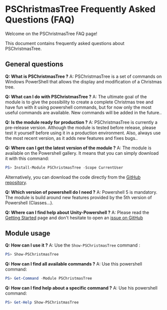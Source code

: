 # PSChristmasTree Frequently Asked Questions (FAQ)

Welcome on the PSChristmasTree FAQ page!

This document contains frequently asked questions about PSChristmasTree.

## General questions

**Q: What is PSChristmasTree ?**
A: PSChristmasTree is a set of commands on Windows PowerShell that allows the display and modification of a Christmas tree.

**Q: What can I do with PSChristmasTree ?**
A: The ultimate goal of the module is to give the possibility to create a complete Christmas tree and have fun with it using powershell commands, but for now only the most useful commands are available.
New commands will be added in the future.. 

**Q: Is the module ready for production ?**
A: PSChristmasTree is currently a pre-release version. Although the module is tested before release, please test it yourself before using it in a production environment.
Also, always use the most recent version, as it adds new features and fixes bugs..

**Q: Where can I get the latest version of the module ?**
A: The module is available on the Powershell gallery. It means that you can simply download it with this command:

```Powershell
PS> Install-Module PSChristmasTree -Scope CurrentUser
```

Alternatively, you can download the code directly from the [GitHub repository](https://github.com/Sofiane-77/PSChristmasTree).

**Q: Which version of powershell do I need ?**
A: Powershell 5 is mandatory. The module is build around new features provided by the 5th version of Powershell (Classes...).

**Q: Where can I find help about Unity-Powershell ?**
A: Please read the [Getting Started](gettingstarted.md) page and don't hesitate to open an [issue on GitHub](https://github.com/Sofiane-77/PSChristmasTree/issues)

## Module usage

**Q: How can I use it ?**
A: Use the `Show-PSChristmasTree` command :

```Powershell
PS> Show-PSChristmasTree 
```

**Q: How can I find all available commands ?**
A: Use this powershell command:

```Powershell
PS> Get-Command -Module PSChristmasTree
```

**Q: How can I find help about a specific command ?**
A: Use his powershell command:

```Powershell
PS> Get-Help Show-PSChristmasTree
```
